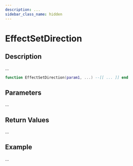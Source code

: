 ```yaml
---
description: ...
sidebar_class_name: hidden
---
```


# EffectSetDirection

## Description

...

```lua
function EffectSetDirection(param1, ...) --[[ ... ]] end
```

## Parameters

...

## Return Values

...

## Example

...

